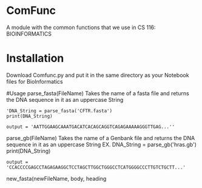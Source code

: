 # ComFunc
A module with the common functions that we use in CS 116: BIOINFORMATICS

# Installation
Download Comfunc.py and put it in the same directory as your Notebook files for BioInformatics

#Usage
parse_fasta(FileName)
	Takes the name of a fasta file and returns the DNA sequence in it as an uppercase String 

	'DNA_String = parse_fasta('CFTR.fasta')
	print(DNA_String)
	
	output = 'AATTGGAAGCAAATGACATCACAGCAGGTCAGAGAAAAAGGGTTGAG...''

parse_gb(FileName)
	Takes the name of a Genbank file and returns the DNA sequence in it as an uppercase String
	EX.
	DNA_String = parse_gb('hras.gb')
	print(DNA_String)

	output = 'CCACCCCGAGCCTAGAGAAGGCTCCTAGCTTGGCTGGGCCTCATGGGGCCCTTGTCTGCTT...'

new_fasta(newFileName, body, heading
